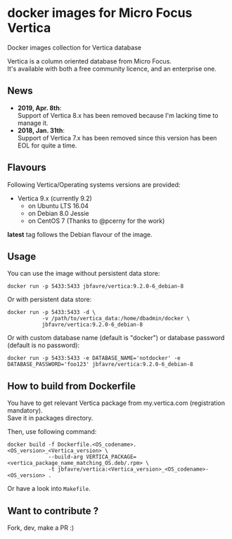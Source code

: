 # docker images for Micro Focus Vertica

Docker images collection for Vertica database

Vertica is a column oriented database from Micro Focus.  
It's available with both a free community licence, and an enterprise one.

## News

* __2019, Apr. 8th__:  
  Support of Vertica 8.x has been removed because I'm lacking time to manage it.
* __2018, Jan. 31th__:  
  Support of Vertica 7.x has been removed since this version has been EOL for quite a time.

## Flavours

Following Vertica/Operating systems versions are provided:
- Vertica 9.x (currently 9.2)
  * on Ubuntu LTS 16.04
  * on Debian 8.0 Jessie
  * on CentOS 7 (Thanks to @pcerny for the work)

__latest__ tag follows the Debian flavour of the image.

## Usage

You can use the image without persistent data store:

    docker run -p 5433:5433 jbfavre/vertica:9.2.0-6_debian-8

Or with persistent data store:

    docker run -p 5433:5433 -d \
               -v /path/to/vertica_data:/home/dbadmin/docker \
               jbfavre/vertica:9.2.0-6_debian-8

Or with custom database name (default is "docker") or database password (default is no password):

    docker run -p 5433:5433 -e DATABASE_NAME='notdocker' -e DATABASE_PASSWORD='foo123' jbfavre/vertica:9.2.0-6_debian-8

## How to build from Dockerfile

You have to get relevant Vertica package from my.vertica.com (registration mandatory).  
Save it in packages directory.

Then, use following command:

    docker build -f Dockerfile.<OS_codename>.<OS_version>_<Vertica_version> \
                 --build-arg VERTICA_PACKAGE=<vertica_package_name_matching_OS.deb/.rpm> \
                 -t jbfavre/vertica:<Vertica_version>_<OS_codename>-<OS_version> .

Or have a look into `Makefile`.

## Want to contribute ?

Fork, dev, make a PR :)
